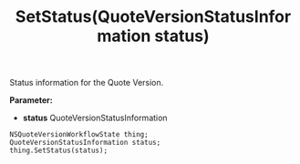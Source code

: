 ﻿---
uid: crmscript_ref_NSQuoteVersionWorkflowState_SetStatus
title: SetStatus(QuoteVersionStatusInformation status)
intellisense: NSQuoteVersionWorkflowState.SetStatus
keywords: NSQuoteVersionWorkflowState, GetStatus
so.topic: reference
---

Status information for the Quote Version.

**Parameter:** 
 - **status** QuoteVersionStatusInformation

```crmscript
NSQuoteVersionWorkflowState thing;
QuoteVersionStatusInformation status;
thing.SetStatus(status);
```

